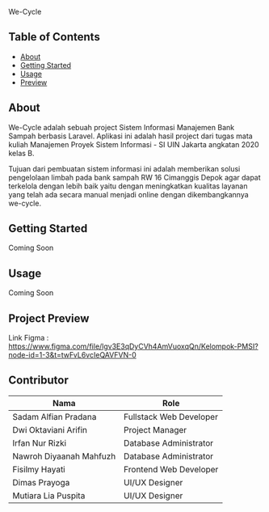 We-Cycle

## Table of Contents
+ [About](#about)
+ [Getting Started](#getting_started)
+ [Usage](#usage)
+ [Preview](#preview)

## About <a name = "about"></a>
We-Cycle adalah sebuah project Sistem Informasi Manajemen Bank Sampah berbasis Laravel. Aplikasi ini adalah hasil project dari tugas mata kuliah Manajemen Proyek Sistem Informasi - SI UIN Jakarta angkatan 2020 kelas B.

Tujuan dari pembuatan sistem informasi ini adalah memberikan solusi pengelolaan limbah pada bank sampah RW 16 Cimanggis Depok agar dapat terkelola dengan lebih baik yaitu dengan meningkatkan kualitas layanan yang telah ada secara manual menjadi online dengan dikembangkannya we-cycle.

## Getting Started <a name = "getting_started"></a>
Coming Soon

## Usage <a name = "usage"></a>
Coming Soon

## Project Preview <a name = "preview"></a>

Link Figma : https://www.figma.com/file/lgv3E3qDyCVh4AmVuoxqQn/Kelompok-PMSI?node-id=1-3&t=twFvL6vcIeQAVFVN-0

## Contributor

| Nama                            | Role                     |
| ------------------------------- | -------------------------|
| Sadam Alfian Pradana            | Fullstack Web Developer  |
| Dwi Oktaviani Arifin            | Project Manager          |
| Irfan Nur Rizki                 | Database Administrator   |
| Nawroh Diyaanah Mahfuzh         | Database Administrator   |
| Fisilmy Hayati                  | Frontend Web Developer   |
| Dimas Prayoga                   | UI/UX Designer           |
| Mutiara Lia Puspita             | UI/UX Designer           |
